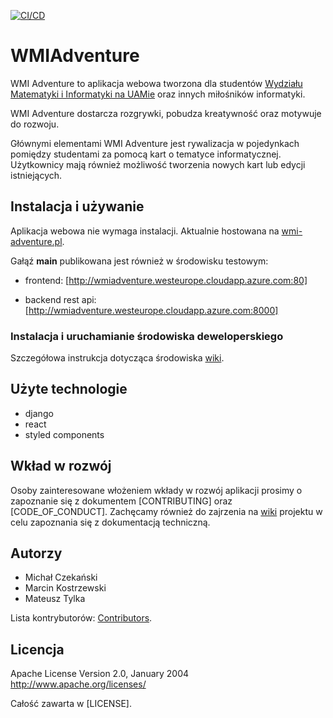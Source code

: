 [![CI/CD](https://github.com/emkarcinos/WMIAdventure/actions/workflows/cicd.yml/badge.svg)](https://github.com/emkarcinos/WMIAdventure/actions/workflows/cicd.yml)

# WMIAdventure

WMI Adventure to aplikacja webowa tworzona dla studentów [Wydziału Matematyki i Informatyki na UAMie](https://wmi.amu.edu.pl/) oraz innych miłośników informatyki.

WMI Adventure dostarcza rozgrywki, pobudza kreatywność oraz motywuje do rozwoju.

Głównymi elementami WMI Adventure jest rywalizacja w pojedynkach pomiędzy studentami za pomocą kart o tematyce informatycznej.
Użytkownicy mają również możliwość tworzenia nowych kart lub edycji istniejących.

## Instalacja i używanie

Aplikacja webowa nie wymaga instalacji. Aktualnie hostowana na [wmi-adventure.pl](https://wmi-adventure.pl).

Gałąź **main** publikowana jest również w środowisku testowym:

- frontend: [http://wmiadventure.westeurope.cloudapp.azure.com:80]

- backend rest api: [http://wmiadventure.westeurope.cloudapp.azure.com:8000]

### Instalacja i uruchamianie środowiska deweloperskiego

Szczegółowa instrukcja dotycząca środowiska  [wiki](https://github.com/emkarcinos/WMIAdventure/wiki/Instalacja).

## Użyte technologie

- django
- react
- styled components

## Wkład w rozwój

Osoby zainteresowane włożeniem wkłady w rozwój aplikacji prosimy o zapoznanie się z dokumentem [CONTRIBUTING] oraz [CODE_OF_CONDUCT].
Zachęcamy również do zajrzenia na [wiki](https://github.com/emkarcinos/WMIAdventure/wiki) projektu w celu zapoznania się z dokumentacją techniczną.

## Autorzy

- Michał Czekański
- Marcin Kostrzewski
- Mateusz Tylka

Lista kontrybutorów: [Contributors](https://github.com/emkarcinos/WMIAdventure/graphs/contributors).

## Licencja

Apache License
Version 2.0, January 2004
http://www.apache.org/licenses/

Całość zawarta w [LICENSE].
